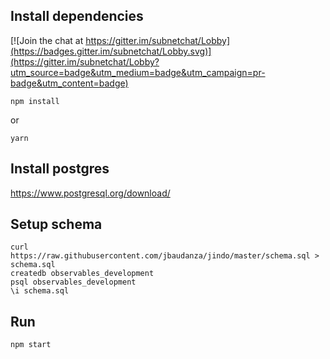 ## Install dependencies

[![Join the chat at https://gitter.im/subnetchat/Lobby](https://badges.gitter.im/subnetchat/Lobby.svg)](https://gitter.im/subnetchat/Lobby?utm_source=badge&utm_medium=badge&utm_campaign=pr-badge&utm_content=badge)

    npm install

or

    yarn

## Install postgres

https://www.postgresql.org/download/

## Setup schema

    curl https://raw.githubusercontent.com/jbaudanza/jindo/master/schema.sql > schema.sql
    createdb observables_development
    psql observables_development
    \i schema.sql

## Run

    npm start
